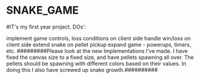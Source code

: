# SNAKE_GAME
#IT's my first year project.
DOs':

implement game controls, loss conditions on client side
handle win/loss on client side
extend snake on pellet pickup
expand game - powerups, timers, etc.
#########Please look at the new Implementations I've made. I have fixed the canvas size to a fixed size, and have pellets spawning all over.
The pellets should be spawning with different colors based on their values.
In doing this I also have screwed up snake growth.##########

